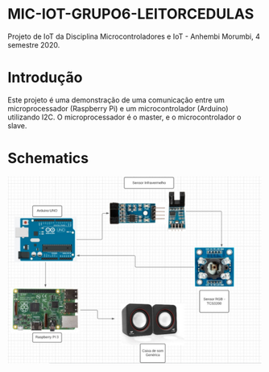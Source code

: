 # MIC-IOT-GRUPO6-LEITORCEDULAS

Projeto de IoT da Disciplina Microcontroladores e IoT - Anhembi Morumbi, 4 semestre 2020.  

# Introdução

Este projeto é uma demonstração de uma comunicação entre um microprocessador (Raspberry Pi) e um microcontrolador (Arduíno) utilizando I2C. O microprocessador é o master, e o microcontrolador o slave.  

# Schematics

![alt text](https://github.com/mpeschke/MIC-IOT-GRUPO6-LEITORCEDULAS/blob/master/Schematic.jpg?raw=true)  